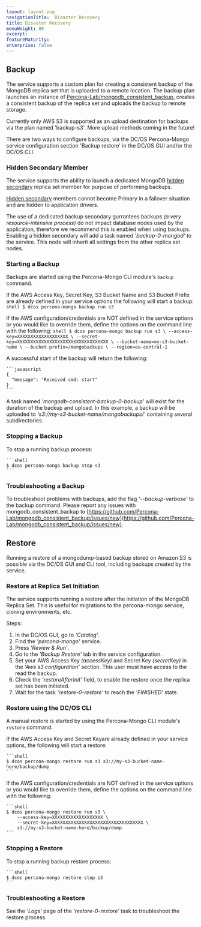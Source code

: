```yaml
---
layout: layout.pug
navigationTitle:  Disaster Recovery
title: Disaster Recovery
menuWeight: 80
excerpt:
featureMaturity:
enterprise: false
---
```


## Backup

The service supports a custom plan for creating a consistent backup of the MongoDB replica set that is uploaded to a remote location. The backup plan launches an instance of [Percona-Lab/mongodb_consistent_backup](https://github.com/Percona-Lab/mongodb_consistent_backup), creates a consistent backup of the replica set and uploads the backup to remote storage.

Currently only AWS S3 is supported as an upload destination for backups via the plan named 'backup-s3'. More upload methods coming in the future!

There are two ways to configure backups, via the DC/OS Percona-Mongo service configuration section 'Backup restore' in the DC/OS GUI and/or the DC/OS CLI.

### Hidden Secondary Member
The service supports the ability to launch a dedicated MongoDB [hidden secondary](https://docs.mongodb.com/manual/core/replica-set-hidden-member/) replica set member for purpose of performing backups.

[Hidden secondary](https://docs.mongodb.com/manual/core/replica-set-hidden-member/) members cannot become Primary in a failover situation and are hidden to application drivers.

The use of a dedicated backup secondary gurrantees backups *(a very resource-intensive process)* do not impact database nodes used by the application, therefore we recommend this is enabled when using backups. Enabling a hidden secondary will add a task named *'backup-0-mongod'* to the service. This node will inherit all settings from the other replica set nodes.

### Starting a Backup

Backups are started using the Percona-Mongo CLI module's `backup` command.

If the AWS Access Key, Secret Key, S3 Bucket Name and S3 Bucket Prefix are already defined in your service options the following will start a backup:
    ```shell
    $ dcos percona-mongo backup run s3
    ```

If the AWS configuration/credentials are NOT defined in the service options or you would like to override them, define the options on the command line with the following:
    ```shell
    $ dcos percona-mongo backup run s3 \
        --access-key=XXXXXXXXXXXXXXXXXXX \
        --secret-key=XXXXXXXXXXXXXXXXXXXXXXXXXXXXXXXXXX \
        --bucket-name=my-s3-bucket-name \
        --bucket-prefix=/mongobackups \
        --region=eu-central-1
    ```

A successful start of the backup will return the following:

    ```javascript
    {
      "message": "Received cmd: start"
    }
    ```

A task named *'mongodb-consistent-backup-0-backup'* will exist for the duration of the backup and upload. In this example, a backup will be uploaded to *'s3://my-s3-bucket-name/mongobackups/<DATE>'* containing several subdirectories.

### Stopping a Backup

To stop a running backup process:

    ```shell
    $ dcos percona-mongo backup stop s3
    ```

### Troubleshooting a Backup

To troubleshoot problems with backups, add the flag *'--backup-verbose'* to the backup command. Please report any issues with mongodb_consistent_backup to [https://github.com/Percona-Lab/mongodb_consistent_backup/issues/new](https://github.com/Percona-Lab/mongodb_consistent_backup/issues/new).

## Restore

Running a restore of a mongodump-based backup stored on Amazon S3 is possible via the DC/OS GUI and CLI tool, including backups created by the service.

### Restore at Replica Set Initiation

The service supports running a restore after the initiation of the MongoDB Replica Set. This is useful for migrations to the percona-mongo service, cloning environments, etc.

Steps:
1. In the DC/OS GUI, go to *'Catalog'*.
1. Find the *'percona-mongo'* service.
1. Press *'Review & Run'*.
1. Go to the *'Backup Restore'* tab in the service configuration. 
1. Set your AWS Access Key *(accessKey)* and Secret Key *(secretKey)* in the *'Aws s3 configuration'* section. This user must have access to the read the backup.
1. Check the *'restoreAfterInit'* field, to enable the restore once the replica set has been initiated.
1. Wait for the task *'restore-0-restore'* to reach the *'FINISHED'* state.

### Restore using the DC/OS CLI

A manual restore is started by using the Percona-Mongo CLI module's `restore` command.

If the AWS Access Key and Secret Keyare already defined in your service options, the following will start a restore:

    ```shell
    $ dcos percona-mongo restore run s3 s3://my-s3-bucket-name-here/backup/dump
    ```

If the AWS configuration/credentials are NOT defined in the service options or you would like to override them, define the options on the command line with the following:

    ```shell
    $ dcos percona-mongo restore run s3 \
        --access-key=XXXXXXXXXXXXXXXXXXX \
        --secret-key=XXXXXXXXXXXXXXXXXXXXXXXXXXXXXXXXXX \
        s3://my-s3-bucket-name-here/backup/dump
    ```

### Stopping a Restore

To stop a running backup restore process:

    ```shell
    $ dcos percona-mongo restore stop s3
    ```

### Troubleshooting a Restore 

See the *'Logs'* page of the *'restore-0-restore'* task to troubleshoot the restore process.

